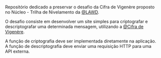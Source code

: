 Repositório dedicado a preservar o desafio da Cifra de Vigenère proposto no Núcleo - Trilha de Nivelamento da [@LAWD](https://github.com/Lawd-UFS).

O desafio consiste em desenvolver um site simples para criptografar e descriptografar uma determinada mensagem, utilizando a [@Cifra de Vigenère](https://pt.wikipedia.org/wiki/Cifra_de_Vigen%C3%A8re).

A função de criptografia deve ser implementada diretamente na aplicação.
A função de descriptografia deve enviar uma requisição HTTP para uma API externa.
